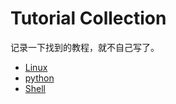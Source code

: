# Tutorial Collection

记录一下找到的教程，就不自己写了。

- [Linux](./docs/Linux.md)
- [python](./docs/Python.md)
- [Shell](./docs/Shell.md)
